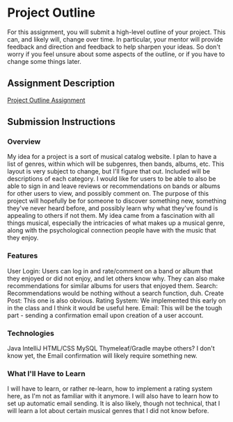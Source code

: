# Project Outline
For this assignment, you will submit a high-level outline of your project. This can, and likely will, change over time. In particular, your mentor will provide feedback and direction and feedback to help sharpen your ideas. So don't worry if you feel unsure about some aspects of the outline, or if you have to change some things later.

## Assignment Description
[Project Outline Assignment](https://education.launchcode.org/liftoff/assignments/project-outline/)

## Submission Instructions

### Overview
My idea for a project is a sort of musical catalog website. I plan to have a list of genres, within which will be subgenres, then bands, albums, etc. This layout is very subject to change, but I'll figure that out. Included will be descriptions of each category.
I would like for users to be able to also be able to sign in and leave reviews or recommendations on bands or albums for other users to view, and possibly comment on.
The purpose of this project will hopefully be for someone to discover something new, something they've never heard before, and possibly learn why what they've found is appealing to others if not them.
My idea came from a fascination with all things musical, especially the intricacies of what makes up a musical genre, along with the psychological connection people have with the music that they enjoy.
### Features
User Login: Users can log in and rate/comment on a band or album that they enjoyed or did not enjoy, and let others know why. They can also make recommendations for similar albums for users that enjoyed them.
Search: Recommendations would be nothing without a search function, duh.
Create Post: This one is also obvious.
Rating System: We implemented this early on in the class and I think it would be useful here.
Email: This will be the tough part - sending a confirmation email upon creation of a user account.
### Technologies
Java
IntelliJ
HTML/CSS
MySQL
Thymeleaf/Gradle
maybe others? I don't know yet, the Email confirmation will likely require something new.

### What I'll Have to Learn
I will have to learn, or rather re-learn, how to implement a rating system here, as I'm not as familiar with it anymore. I will also have to learn how to set up automatic email sending.
It is also likely, though not technical, that I will learn a lot about certain musical genres that I did not know before.
